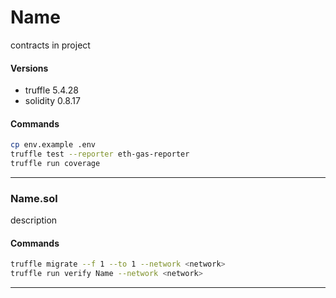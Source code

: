 # Name
contracts in project
#### Versions
- truffle 5.4.28
- solidity 0.8.17
#### Commands
```bash
cp env.example .env
truffle test --reporter eth-gas-reporter
truffle run coverage
```
___
### Name.sol
description
#### Commands
```bash
truffle migrate --f 1 --to 1 --network <network>
truffle run verify Name --network <network>
```
___